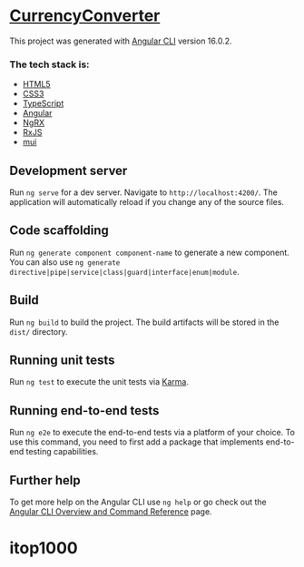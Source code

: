 # [CurrencyConverter](https://itop1000.vercel.app/converter)

This project was generated with [Angular CLI](https://github.com/angular/angular-cli) version 16.0.2.
### The tech stack is:
 - [HTML5](https://en.wikipedia.org/wiki/HTML5)
 - [CSS3](https://sass-lang.com/)
- [TypeScript](https://ru.wikipedia.org/wiki/TypeScript)
- [Angular](https://angular.io/)
- [NgRX](https://ngrx.io/)
- [RxJS](https://rxjs.dev/)
- [mui](https://material.angular.io/)


## Development server

Run `ng serve` for a dev server. Navigate to `http://localhost:4200/`. The application will automatically reload if you change any of the source files.

## Code scaffolding

Run `ng generate component component-name` to generate a new component. You can also use `ng generate directive|pipe|service|class|guard|interface|enum|module`.

## Build

Run `ng build` to build the project. The build artifacts will be stored in the `dist/` directory.

## Running unit tests

Run `ng test` to execute the unit tests via [Karma](https://karma-runner.github.io).

## Running end-to-end tests

Run `ng e2e` to execute the end-to-end tests via a platform of your choice. To use this command, you need to first add a package that implements end-to-end testing capabilities.

## Further help

To get more help on the Angular CLI use `ng help` or go check out the [Angular CLI Overview and Command Reference](https://angular.io/cli) page.
# itop1000
